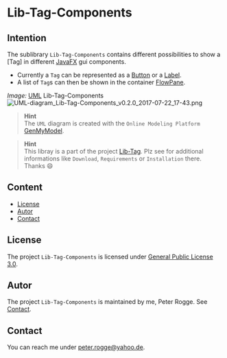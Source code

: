 Lib-Tag-Components
===



Intention
---

The sublibrary `Lib-Tag-Components` contains different possibilities to show a 
[Tag] in different [JavaFX] gui components.
* Currently a `Tag` can be represented as a [Button] or a [Label].
* A list of `Tag`s can then be shown in the container [FlowPane].

_Image:_ [UML] Lib-Tag-Components  
![UML-diagram_Lib-Tag-Components_v0.2.0_2017-07-22_17-43.png][UML-diagram_Lib-Tag-Components_v0.2.0_2017-07-22_17-43]

> __Hint__  
> The `UML` diagram is created with the `Online Modeling Platform` [GenMyModel].

> __Hint__  
> This libray is a part of the project [Lib-Tag]. Plz see for additional 
> informations like `Download`, `Requirements` or `Installation` there. Thanks :smile:



Content
---

* [License](#License)
* [Autor](#Autor)
* [Contact](#Contact)



License<a name="License" />
---

The project `Lib-Tag-Components` is licensed under [General Public License 3.0].



Autor<a name="Autor" />
---

The project `Lib-Tag-Components` is maintained by me, Peter Rogge. See [Contact](#Contact).



Contact<a name="Contact" />
---

You can reach me under <peter.rogge@yahoo.de>.



[//]: # (Images)
[UML-diagram_Lib-Tag-Components_v0.2.0_2017-07-22_17-43]:https://user-images.githubusercontent.com/8161815/28492516-812e35fe-6f05-11e7-81cd-241122c2e10c.png



[//]: # (Links)
[Button]:https://docs.oracle.com/javase/8/javafx/api/javafx/scene/control/Button.html
[FlowPane]:https://docs.oracle.com/javase/8/javafx/api/javafx/scene/layout/FlowPane.html
[General Public License 3.0]:http://www.gnu.org/licenses/gpl-3.0.en.html
[GenMyModel]:https://www.genmymodel.com/
[JavaFX]:http://docs.oracle.com/javase/8/javase-clienttechnologies.htm
[Label]:https://docs.oracle.com/javase/8/javafx/api/javafx/scene/control/Label.html
[Lib-Tag]:https://github.com/Naoghuman/lib-tag
[UML]:https://en.wikipedia.org/wiki/Unified_Modeling_Language
